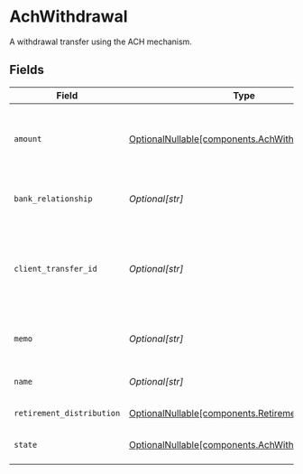 # AchWithdrawal

A withdrawal transfer using the ACH mechanism.


## Fields

| Field                                                                                                                              | Type                                                                                                                               | Required                                                                                                                           | Description                                                                                                                        | Example                                                                                                                            |
| ---------------------------------------------------------------------------------------------------------------------------------- | ---------------------------------------------------------------------------------------------------------------------------------- | ---------------------------------------------------------------------------------------------------------------------------------- | ---------------------------------------------------------------------------------------------------------------------------------- | ---------------------------------------------------------------------------------------------------------------------------------- |
| `amount`                                                                                                                           | [OptionalNullable[components.AchWithdrawalAmount]](../../models/components/achwithdrawalamount.md)                                 | :heavy_minus_sign:                                                                                                                 | The amount to withdraw in USD. The value should not be set if the withdrawal is `full_disbursement`.                               | {<br/>"value": "100.00"<br/>}                                                                                                      |
| `bank_relationship`                                                                                                                | *Optional[str]*                                                                                                                    | :heavy_minus_sign:                                                                                                                 | The bank relationship to be used for the ACH withdrawal.                                                                           | accounts/01H8FB90ZRRFWXB4XC2JPJ1D4Y/bankRelationships/651ef9de0dee00240813e60e                                                     |
| `client_transfer_id`                                                                                                               | *Optional[str]*                                                                                                                    | :heavy_minus_sign:                                                                                                                 | The external identifier supplied by the API caller. Each request must have a unique pairing of `client_transfer_id` and `account`. | 179dcd33-49f8-4615-989c-560fb387c4fd                                                                                               |
| `memo`                                                                                                                             | *Optional[str]*                                                                                                                    | :heavy_minus_sign:                                                                                                                 | The memo that will appear on the customer's bank statement.                                                                        | ACH                                                                                                                                |
| `name`                                                                                                                             | *Optional[str]*                                                                                                                    | :heavy_minus_sign:                                                                                                                 | The resource name of the ACH withdrawal.                                                                                           | accounts/01H8FB90ZRRFWXB4XC2JPJ1D4Y/achWithdrawals/20230620500726                                                                  |
| `retirement_distribution`                                                                                                          | [OptionalNullable[components.RetirementDistribution]](../../models/components/retirementdistribution.md)                           | :heavy_minus_sign:                                                                                                                 | The retirement distribution details.                                                                                               |                                                                                                                                    |
| `state`                                                                                                                            | [OptionalNullable[components.AchWithdrawalState]](../../models/components/achwithdrawalstate.md)                                   | :heavy_minus_sign:                                                                                                                 | The current state of the ACH withdrawal.                                                                                           |                                                                                                                                    |